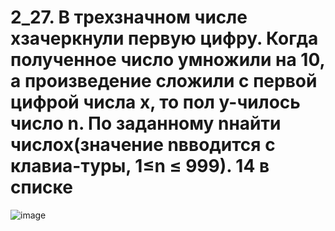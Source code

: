 # 2_27. В трехзначном числе xзачеркнули первую цифру. Когда полученное число умножили на 10, а произведение сложили с первой цифрой числа x, то пол  у-чилось число n. По заданному nнайти числоx(значение nвводится с клавиа-туры, 1≤n ≤ 999). 14 в списке
![image](https://user-images.githubusercontent.com/113889059/195993928-c845bf5d-033d-4f7c-8b1d-e65ba5647a25.png)

